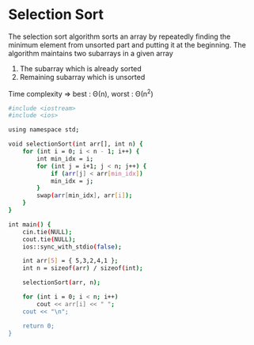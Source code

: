 # Selection Sort

The selection sort algorithm sorts an array by repeatedly finding the minimum element from unsorted part and putting it at the beginning. The algorithm maintains two subarrays in a given array

1) The subarray which is already sorted
2) Remaining subarray which is unsorted

Time complexity => best : Θ(n), worst : Θ(n<sup>2</sup>)

```bash
#include <iostream>
#include <ios>

using namespace std;

void selectionSort(int arr[], int n) {
    for (int i = 0; i < n - 1; i++) {
        int min_idx = i;
        for (int j = i+1; j < n; j++) {
            if (arr[j] < arr[min_idx])
            min_idx = j;
        }
        swap(arr[min_idx], arr[i]);
    }
}

int main() {
    cin.tie(NULL);
    cout.tie(NULL);
    ios::sync_with_stdio(false);

    int arr[5] = { 5,3,2,4,1 };
    int n = sizeof(arr) / sizeof(int);

    selectionSort(arr, n);

    for (int i = 0; i < n; i++)
        cout << arr[i] << " ";
    cout << "\n";

    return 0;
}
```